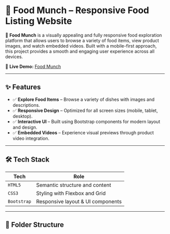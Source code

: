 # 🍔 Food Munch – Responsive Food Listing Website

🚀 **Food Munch** is a visually appealing and fully responsive food exploration platform that allows users to browse a variety of food items, view product images, and watch embedded videos. Built with a mobile-first approach, this project provides a smooth and engaging user experience across all devices.

🔗 **Live Demo:** [Food Munch](https://your-live-demo-link.com)

---

## ✨ Features

- ✅ **Explore Food Items** – Browse a variety of dishes with images and descriptions.
- ✅ **Responsive Design** – Optimized for all screen sizes (mobile, tablet, desktop).
- ✅ **Interactive UI** – Built using Bootstrap components for modern layout and design.
- ✅ **Embedded Videos** – Experience visual previews through product video integration.

---

## 🛠 Tech Stack

| Tech         | Role                              |
|--------------|-----------------------------------|
| `HTML5`      | Semantic structure and content    |
| `CSS3`       | Styling with Flexbox and Grid     |
| `Bootstrap`  | Responsive layout & UI components |

---

## 📂 Folder Structure

